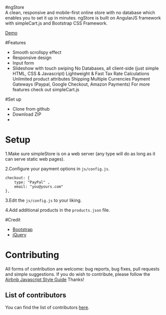#ngStore							  
A clean, responsive and mobile-first online store with no database which enables you to set it up in minutes. ngStore is built on AngularJS framework with simpleCart.js and Bootstrap CSS Framework.

<a href="http://wsjwong.github.io/ngStore/" target="_blank">Demo</a>

#Features
* Smooth scrollspy effect
* Responsive design
* Input form
* Slideshow with touch swiping
No Databases, all client-side (just simple HTML, CSS & Javascript)
Lightweight & Fast
Tax Rate Calculations
Unlimited product attributes
Shipping
Multiple Currencies
Payment Gateways (Paypal, Google Checkout, Amazon Payments)
For more features check out simpleCart.js

#Set up
* Clone from github
* Download ZIP
* 
# Setup

1.Make sure simpleStore is on a web server (any type will do as long as it can serve static web pages).

2.Configure your payment options in `js/config.js`.

```
checkout: {
	type: "PayPal" ,
	email: "you@yours.com"
},
```

3.Edit the `js/config.js` to your liking.

4.Add additional products in the `products.json` file.

#Credit
* <a href="http://getbootstrap.com/" target="_blank">Bootstrap</a>
* <a href="https://jquery.com/" target="_blank">jQuery</a>

# Contributing

All forms of contribution are welcome: bug reports, bug fixes, pull requests and simple suggestions.
If you do wish to contribute, please follow the [Airbnb Javascript Style Guide](https://github.com/airbnb/javascript) Thanks!


## List of contributors

You can find the list of contributors [here](https://github.com/cdmedia/simplestore/graphs/contributors).
